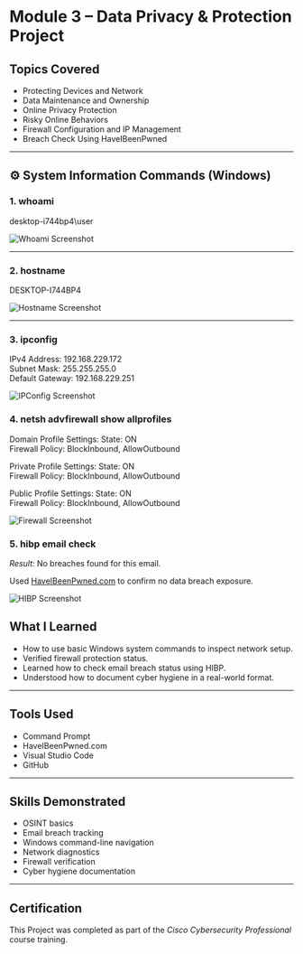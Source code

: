 # Module 3 – Data Privacy & Protection Project

## Topics Covered
- Protecting Devices and Network
- Data Maintenance and Ownership
- Online Privacy Protection
- Risky Online Behaviors
- Firewall Configuration and IP Management
- Breach Check Using HaveIBeenPwned

---

## ⚙ System Information Commands (Windows)

### 1. whoami

desktop-i744bp4\user

![Whoami Screenshot](./screenshots/whoami.png)

---

### 2. hostname

DESKTOP-I744BP4

![Hostname Screenshot](./screenshots/hostname.png)

---

### 3. ipconfig

IPv4 Address: 192.168.229.172  
Subnet Mask: 255.255.255.0  
Default Gateway: 192.168.229.251

![IPConfig Screenshot](./screenshots/ipconfig.png)


### 4. netsh advfirewall show allprofiles

Domain Profile Settings:
State: ON  
Firewall Policy: BlockInbound, AllowOutbound

Private Profile Settings:
State: ON  
Firewall Policy: BlockInbound, AllowOutbound

Public Profile Settings:
State: ON  
Firewall Policy: BlockInbound, AllowOutbound

![Firewall Screenshot](./screenshots/firewall_status.png)


### 5. hibp email check
*Result:* No breaches found for this email.

Used [HaveIBeenPwned.com](https://haveibeenpwned.com) to confirm no data breach exposure.

![HIBP Screenshot](./screenshots/hibp.png)


## What I Learned

- How to use basic Windows system commands to inspect network setup.  
- Verified firewall protection status.  
- Learned how to check email breach status using HIBP.  
- Understood how to document cyber hygiene in a real-world format.

---

##  Tools Used

- Command Prompt  
- HaveIBeenPwned.com  
- Visual Studio Code  
- GitHub

---

##  Skills Demonstrated

- OSINT basics  
- Email breach tracking  
- Windows command-line navigation  
- Network diagnostics  
- Firewall verification  
- Cyber hygiene documentation

---

## Certification

This Project was completed as part of the *Cisco Cybersecurity Professional* course training.